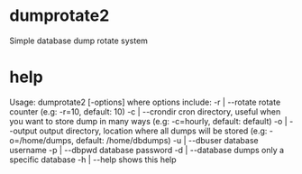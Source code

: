 # dumprotate2
Simple database dump rotate system

# help
Usage: dumprotate2 [-options]
where options include:
	-r | --rotate		rotate counter (e.g: -r=10, default: 10)
	-c | --crondir		cron directory, useful when you want to store dump in many ways  (e.g: -c=hourly, default: default)
	-o | --output		output directory, location where all dumps will be stored (e.g: -o=/home/dumps, default: /home/dbdumps)
	-u | --dbuser		database username
	-p | --dbpwd		database password
	-d | --database		dumps only a specific database
	-h | --help		shows this help
